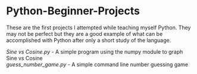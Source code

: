 # Python-Beginner-Projects
These are the first projects I attempted while teaching myself Python.  They may not be perfect but they are a good example of what can be accomplished with Python after only a short study of the language.

_Sine vs Cosine.py_ - A simple program using the numpy module to graph Sine vs Cosine  <br />
_guess_number_game.py_ - A simple command line number guessing game
